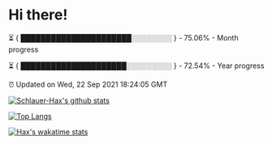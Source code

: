 # Hi there!

⏳ { ██████████████████████░░░░░░░░ } - 75.06% - Month progress

⏳ { █████████████████████░░░░░░░░░ } - 72.54% - Year progress

⏰ Updated on Wed, 22 Sep 2021 18:24:05 GMT


[![Schlauer-Hax's github stats](https://github-readme-stats.vercel.app/api?username=Schlauer-Hax&show_icons=true&theme=dark&count_private=true)](https://github.com/Schlauer-Hax)


[![Top Langs](https://github-readme-stats.vercel.app/api/top-langs/?username=Schlauer-Hax&layout=compact&theme=dark)](https://github.com/Schlauer-Hax?tab=repositories)


[![Hax's wakatime stats](https://github-readme-stats.vercel.app/api/wakatime?username=Hax&theme=dark)](https://wakatime.com/@Hax)

